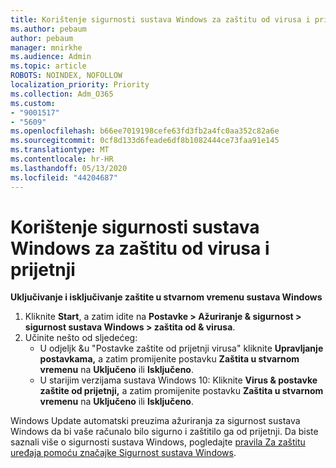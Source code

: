 ```yaml
---
title: Korištenje sigurnosti sustava Windows za zaštitu od virusa i prijetnji
ms.author: pebaum
author: pebaum
manager: mnirkhe
ms.audience: Admin
ms.topic: article
ROBOTS: NOINDEX, NOFOLLOW
localization_priority: Priority
ms.collection: Adm_O365
ms.custom:
- "9001517"
- "5609"
ms.openlocfilehash: b66ee7019198cefe63fd3fb2a4fc0aa352c82a6e
ms.sourcegitcommit: 0cf8d133d6feade6df8b1082444ce73faa91e145
ms.translationtype: MT
ms.contentlocale: hr-HR
ms.lasthandoff: 05/13/2020
ms.locfileid: "44204687"
---
```

# <a name="use-windows-security-for-virus-and-threat-protection"></a>Korištenje sigurnosti sustava Windows za zaštitu od virusa i prijetnji

**Uključivanje i isključivanje zaštite u stvarnom vremenu sustava Windows**

1. Kliknite **Start**, a zatim idite na **Postavke > Ažuriranje & sigurnost > sigurnost sustava Windows > zaštita od & virusa**.
2. Učinite nešto od sljedećeg:
    - U odjeljk &u "Postavke zaštite od prijetnji virusa" kliknite **Upravljanje postavkama,** a zatim promijenite postavku **Zaštita u stvarnom vremenu** na **Uključeno** ili **Isključeno**.
    - U starijim verzijama sustava Windows 10: Kliknite **Virus & postavke zaštite od prijetnji,** a zatim promijenite postavku **Zaštita u stvarnom vremenu** na **Uključeno** ili **Isključeno**.

Windows Update automatski preuzima ažuriranja za sigurnost sustava Windows da bi vaše računalo bilo sigurno i zaštitilo ga od prijetnji. Da biste saznali više o sigurnosti sustava Windows, pogledajte [pravila Za zaštitu uređaja pomoću značajke Sigurnost sustava Windows](https://support.microsoft.com/help/17464/windows-10-help-protect-my-device-with-windows-security).
